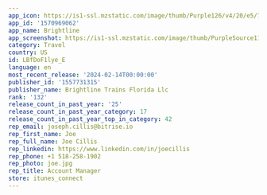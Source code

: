 ```yaml
---
app_icon: https://is1-ssl.mzstatic.com/image/thumb/Purple126/v4/20/e5/77/20e57799-3921-1feb-df00-2131de225c36/AppIcon-0-1x_U007emarketing-0-7-0-sRGB-85-220.png/1024x1024bb.png
app_id: '1570969062'
app_name: Brightline
app_screenshot: https://is1-ssl.mzstatic.com/image/thumb/PurpleSource116/v4/32/54/b3/3254b31d-e41b-336b-c19b-e88696aa81b8/0afe66f0-294a-4a1e-98d2-3b8505194c17_1242_X_2688_-_1.png/1242x2688bb.png
category: Travel
country: US
id: LBfDoF1lye_E
language: en
most_recent_release: '2024-02-14T00:00:00'
publisher_id: '1557731315'
publisher_name: Brightline Trains Florida Llc
rank: '132'
release_count_in_past_year: '25'
release_count_in_past_year_category: 17
release_count_in_past_year_top_in_category: 42
rep_email: joseph.cillis@bitrise.io
rep_first_name: Joe
rep_full_name: Joe Cillis
rep_linkedin: https://www.linkedin.com/in/joecillis
rep_phone: +1 518-258-1902
rep_photo: joe.jpg
rep_title: Account Manager
store: itunes_connect
---
```


